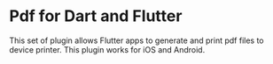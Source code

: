 # Pdf for Dart and Flutter

This set of plugin allows Flutter apps to generate and print pdf files to device printer. 
This plugin works for iOS and Android.

